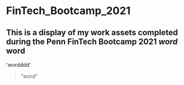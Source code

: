 # FinTech_Bootcamp_2021
This is a display of my work assets completed during the Penn FinTech Bootcamp 2021
*word*
**word**
------
'wordddd'
>"word"
